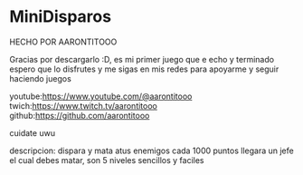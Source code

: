 # MiniDisparos
HECHO POR AARONTITOOO

Gracias por descargarlo :D, es mi primer juego que e echo y terminado espero que lo disfrutes 
y me sigas en mis redes para apoyarme y seguir haciendo juegos

youtube:https://www.youtube.com/@aarontitooo
twich:https://www.twitch.tv/aarontitooo
github:https://github.com/aarontitooo

cuidate uwu

descripcion:
dispara y mata atus enemigos cada 1000 puntos llegara un jefe el cual debes matar, son 5 niveles sencillos y
faciles
